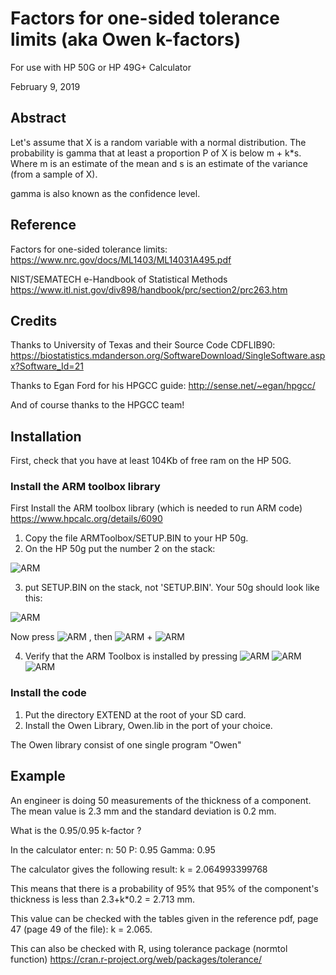 # Factors for one-sided tolerance limits (aka Owen k-factors)

For use with HP 50G or HP 49G+ Calculator

February 9, 2019

## Abstract
Let's assume that X is a random variable with a normal distribution.
The probability is gamma that at least a proportion P of X is below m + k*s.
Where m is an estimate of the mean and s is an estimate of the variance (from
a sample of X).

gamma is also known as the confidence level.

## Reference
Factors for one-sided tolerance limits:
https://www.nrc.gov/docs/ML1403/ML14031A495.pdf

NIST/SEMATECH e-Handbook of Statistical Methods
https://www.itl.nist.gov/div898/handbook/prc/section2/prc263.htm

## Credits
Thanks to University of Texas and their Source Code CDFLIB90:
https://biostatistics.mdanderson.org/SoftwareDownload/SingleSoftware.aspx?Software_Id=21

Thanks to Egan Ford for his HPGCC guide:
http://sense.net/~egan/hpgcc/

And of course thanks to the HPGCC team!

## Installation

First, check that you have at least 104Kb of free ram on the HP 50G.

### Install the ARM toolbox library

First Install the ARM toolbox library (which is needed to run ARM code)
https://www.hpcalc.org/details/6090

1. Copy the file ARMToolbox/SETUP.BIN to your HP 50g.
2. On the HP 50g put the number 2 on the stack:

![ARM](http://sense.net/~egan/hpgcc/pics/armtool1.gif "ARM Toolbox 1")

3. put SETUP.BIN on the stack, not 'SETUP.BIN'.  Your 50g should look like this:

![ARM](http://sense.net/~egan/hpgcc/pics/armtool2.gif "ARM Toolbox 2")

Now press ![ARM](http://sense.net/~egan/hpgcc/pics/botton_eval.gif "ARM Toolbox 2") , then ![ARM](http://sense.net/~egan/hpgcc/pics/botton_on.gif "ARM Toolbox b") +
![ARM](http://sense.net/~egan/hpgcc/pics/button_f3.gif "ARM Toolbox 3") 

4. Verify that the ARM Toolbox is installed by pressing ![ARM](http://sense.net/~egan/hpgcc/pics/button_right.gif "ARM Toolbox r") ![ARM](http://sense.net/~egan/hpgcc/pics/button_two.gif "ARM Toolbox 2") ![ARM](http://sense.net/~egan/hpgcc/pics/soft_armto.gif "ARM Toolbox soft")

### Install the code

1. Put the directory EXTEND at the root of your SD card.
2. Install the Owen Library, Owen.lib in the port of your choice.

The Owen library consist of one single program "Owen"

## Example
An engineer is doing 50 measurements of the thickness of a component. The mean value is 2.3 mm and the
standard deviation is 0.2 mm.

What is the 0.95/0.95 k-factor ?

In the calculator enter:
n: 50
P: 0.95
Gamma: 0.95

The calculator gives the following result:
k = 2.064993399768

This means that there is a probability of 95% that 95% of the component's
thickness is less than 2.3+k*0.2 = 2.713 mm.

This value can be checked with the tables given in the reference pdf, page 47
(page 49 of the file): k = 2.065.

This can also be checked with R, using tolerance package (normtol function)
https://cran.r-project.org/web/packages/tolerance/
